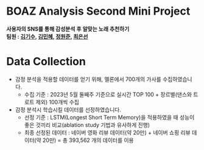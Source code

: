 # BOAZ Analysis Second Mini Project
**사용자의 SNS를 통해 감성분석 후 알맞는 노래 추천하기\
팀원 : [김기수](https://github.com/Kisooofficial), [김민혜](https://github.com/minelolo), [정원준](https://github.com/garden-jun), [최은선](https://github.com/thisissilverline)**
# Data Collection
* 감정 분석을 적용할 데이터를 얻기 위해, 멜론에서 700개의 가사를 수집하였습니다.
  * 수집 기준 : 2023년 5월 둘째주 기준으로 실시간 TOP 100 + 장르별(댄스와 트로트 제외) 100개씩 수집
* 감정 분석시 학습시킬 데이터를 선정하였습니다.
  * 선정 기준 : LSTM(Longest Short Term Memory)을 적용하였을 때 성능이 좋은 것끼리 비교(ablation study 기법과 유사하게 진행)
  * 최종 선정된 데이터 : 네이버 영화 리뷰 데이터(약 20만) + 네이버 쇼핑 리뷰 데이터(약 20만) = 총 393,562 개의 데이터를 이용
